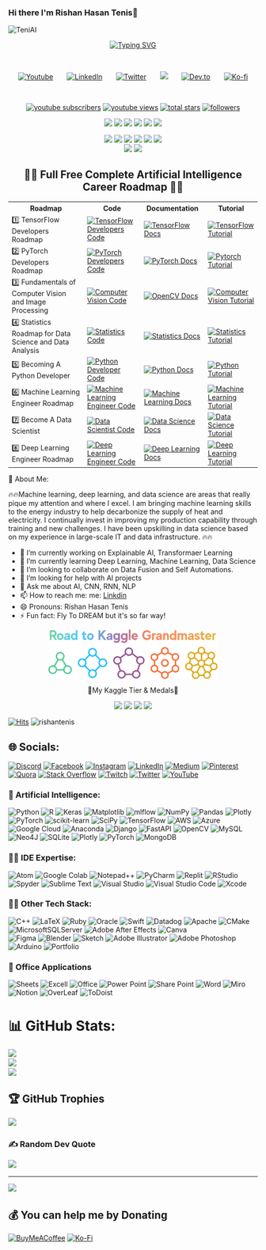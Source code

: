 ### Hi there I'm Rishan Hasan Tenis👋

<img src="https://github.com/rishantenis/rishantenis/blob/main/Teni_AI.jpg" alt="TeniAI"> 

<p align="center">
  <a href="https://git.io/typing-svg"><img src="https://readme-typing-svg.demolab.com?font=Fira+Code&size=50&pause=1000&color=F75806&center=true&vCenter=true&multiline=true&width=1520&height=320&lines=Rishan+Hasan+Tenis;Data+Science+and+Machine+Learning+Enthusiasts+;Experienced+In+AI%2C+DS%2C+DL%2C+ML%2C+CV;2%2B+Years+of+Coding+Experience+;Always+Learn+New+Things!" alt="Typing SVG" /></a>
</p>

<br/>
<!-- Social icons section -->
<p align="center">
  <a href="https://www.youtube.com/@rishantenis"><img width="32px" alt="Youtube" title="Youtube" src="https://i.imgur.com/qiXu7b2.png"/></a>
  &#8287;&#8287;&#8287;&#8287;&#8287;
  <a href="https://www.linkedin.com/in/rishantenis/"><img width="32px" alt="LinkedIn" title="LinkedIn" src="https://i.imgur.com/yRpa1dQ.png"/></a>
  &#8287;&#8287;&#8287;&#8287;&#8287;
  <a href="https://twitter.com/rishantenis"><img width="32px" alt="Twitter" title="Twitter" src="https://i.imgur.com/AixJgnm.png"/></a>
  &#8287;&#8287;&#8287;&#8287;&#8287;
  <a href="https://discord.gg/AArqt4jvSk" alt="Discord" title="Dev Pro Tips Discord Server"><img width="32px" src="https://i.imgur.com/OViZO8J.png"/></a>
  &#8287;&#8287;&#8287;&#8287;&#8287;
  <a href="https://dev.to/rishantenis"><img width="32px" alt="Dev.to" title="DenverCoder1 Dev.to" src="https://i.imgur.com/mVm29vK.png"></a>
  &#8287;&#8287;&#8287;&#8287;&#8287;
  <a href="https://ko-fi.com/rishantenis"><img width="32px" alt="Ko-fi" title="Buy me a coffee" src="https://i.imgur.com/PpLeD3K.png"/></a>
<!--   &#8287;&#8287;&#8287;&#8287;&#8287;
  <a href="http://eyl327.mywebcommunity.org/promos/"><img width="32px" alt="Free Stuff" title="Free gifts for you" src="https://i.imgur.com/0uVwkoZ.png"/></a> -->
</p>

<br/>

<p align="center">
  <a href="https://www.youtube.com/@rishantenis">
    <img alt="youtube subscribers" title="Subscribe to my YouTube channel" src="https://custom-icon-badges.demolab.com/youtube/channel/subscribers/UCzjYhfD43erOZ2FW4x74Tvw?color=%23E05D44&label=SUBSCRIBE&logo=video&logoColor=white&style=for-the-badge&labelColor=CE4630"/></a>
  <a href="https://www.youtube.com/@rishantenis">
    <img alt="youtube views" title="YouTube views" src="https://custom-icon-badges.demolab.com/youtube/channel/views/UCzjYhfD43erOZ2FW4x74Tvw?color=%23E1AD0E&logo=video&logoColor=white&style=for-the-badge&labelColor=C79600"/></a> 
  <a href="https://github.com/rishantenis?tab=repositories&sort=stargazers">
    <img alt="total stars" title="Total stars on GitHub" src="https://custom-icon-badges.demolab.com/github/stars/rishantenis?color=55960c&style=for-the-badge&labelColor=488207&logo=star"/></a>
  <a href="https://github.com/rishantenis?tab=followers">
    <img alt="followers" title="Follow me on Github" src="https://custom-icon-badges.demolab.com/github/followers/rishantenis?color=236ad3&labelColor=1155ba&style=for-the-badge&logo=person-add&label=Follow&logoColor=white"/></a>
</p>
<p align="center">
<img src="https://img.shields.io/badge/Robotics-brown"> <img src="https://img.shields.io/badge/Machine Learning-green"> <img src="https://img.shields.io/badge/Deep Learning-red"> <img src="https://img.shields.io/badge/Computer Vision-magenta"> <img src="https://img.shields.io/badge/Natural Language Processing-yellow"> <img src="https://img.shields.io/badge/Reinforcement Learning-blue"> 
</p>

<body>
<p align="center">
  <a href="mailto:rishantenis@gmail.com"><img src="https://img.shields.io/badge/Email-rishantenis%40gmail.com-blue?style=flat-square&logo=gmail"></a>
  <a href="https://github.com/rishantenis"><img src="https://img.shields.io/badge/GitHub-%20Rishan Hasan Tenis-lightgrey?style=flat-square&logo=github"></a>
  <a href="https://linkedin.com/in/rishantenis"><img src="https://img.shields.io/badge/LinkedIn-Rishan%20Hasan%20Tenis-blue?style=flat-square&logo=linkedin"></a>
  <a href="https://rishantenis.github.io/"><img src="https://img.shields.io/badge/Website-Teni%20AI-lightgrey?style=flat-square&logo=google-chrome"></a>
  <a href="https://www.youtube.com/@teniai"><img src="https://img.shields.io/badge/YouTube-TeniAI-red?style=flat-square&logo=youtube"></a>
  <a href="https://www.researchgate.net/profile/rishantenis"><img src="https://img.shields.io/badge/ResearchGate-Rishan Hasan%20tenis-blue?style=flat-square&logo=researchgate"></a>
  <br>
  <img src="https://img.shields.io/badge/Phone-%2B8801750903377-green?style=flat-square&logo=whatsapp">
  <a href="https://www.hackerrank.com/profile/rishantenis"><img src="https://img.shields.io/badge/Hackerrank-rishantenis-green?style=flat-square&logo=hackerrank"></a>
</p>

<center> <h2>👨‍💻 Full Free Complete Artificial Intelligence Career Roadmap   👨‍💻 </h2></center>

<center>
<table>
  <tr>
    <th>Roadmap</th>
    <th>Code</th>
    <th>Documentation</th>
    <th>Tutorial</th>
  </tr>
  <tr>
    <td>1️⃣ TensorFlow Developers Roadmap</td>
    <td><a href="https://github.com/rishantenis/TensorFlow-Developers-Roadmap"><img src="https://img.shields.io/badge/Code-TensorFlow_Developers-blue?style=flat-square&logo=github" alt="TensorFlow Developers Code"></a></td>
    <td><a href="https://rishantenis.github.io//category/tensorflow-developers-roadmap/"><img src="https://img.shields.io/badge/Docs-TensorFlow-blue?style=flat-square" alt="TensorFlow Docs"></a></td>
    <td><a href="https://www.youtube.com/@rishantenis"><img src="https://img.shields.io/badge/Tutorial-TensorFlow-red?style=flat-square&logo=youtube" alt="TensorFlow Tutorial"></a></td>
  </tr>
  <tr>
    <td>2️⃣ PyTorch Developers Roadmap</td>
    <td><a href="https://github.com/rishantenis/PyTorch-Developers-Roadmap"><img src="https://img.shields.io/badge/Code-PyTorch_Developers-blue?style=flat-square&logo=github" alt="PyTorch Developers Code"></a></td>
    <td><a href="https://rishantenis.github.io//category/pytorch-developers-roadmap/"><img src="https://img.shields.io/badge/Docs-PyTorch-blue?style=flat-square" alt="PyTorch Docs"></a></td>
    <td><a href="https://www.youtube.com/watch?v=WdBevhl5XA&lis=PLLUqkkC1ww4UjJiVceUKGuwX6JKXZlvxy"><img src="https://img.shields.io/badge/Tutorial-PyTorch-red?style=flat-square&logo=youtube" alt="Pytorch Tutorial"></a></td>
  </tr>
  <tr>
    <td>3️⃣ Fundamentals of Computer Vision and Image Processing</td>
    <td><a href="https://github.com/rishantenis/Fundamentals-of-Computer-Vision-and-Image-Processing"><img src="https://img.shields.io/badge/Code-Computer_Vision-blue?style=flat-square&logo=github" alt="Computer Vision Code"></a></td>
    <td><a href="https://rishantenis.github.io/category/fundamentals-of-computer-vision-and-image-processing/"><img src="https://img.shields.io/badge/Docs-OpenCV-blue?style=flat-square" alt="OpenCV Docs"></a></td>
    <td><a href="https://www.youtube.com/watch?v=fEHf7jOKEist=LLUkkC1ww4XNbvIKo34GfrKOHEH7rsHZ"><img src="https://img.shields.io/badge/Tutorial-Computer_Vision-red?style=flat-square&logo=youtube" alt="Computer Vision Tutorial"></a></td>
  </tr>
  <tr>
    <td>4️⃣ Statistics Roadmap for Data Science and Data Analysis</td>
    <td><a href="https://github.com/rishantenis/Statistics-Roadmap-for-Data-Science-and-Data-Analysis"><img src="https://img.shields.io/badge/Code-Statistics-blue?style=flat-square&logo=github" alt="Statistics Code"></a></td>
    <td><a href="https://rishantenis.github.io/category/statistics-roadmap-for-data-science-and-data-analysiss/"><img src="https://img.shields.io/badge/Docs-Statistics-blue?style=flat-square" alt="Statistics Docs"></a></td>
    <td><a href="https://www.youtube.com/watch?v=vWq0uezOeist=PLLUqkkC1ww4VJYDwXcozGbqexquiUoqoN"><img src="https://img.shields.io/badge/Tutorial-Statistics-red?style=flat-square&logo=youtube" alt="Statistics Tutorial"></a></td>
  </tr>
  <tr>
    <td>5️⃣ Becoming A Python Developer</td>
    <td><a href="https://github.com/rishantenis/Becoming-a-Python-Developer"><img src="https://img.shields.io/badge/Code-Python_Developer-blue?style=flat-square&logo=github" alt="Python Developer Code"></a></td>
    <td><a href="https://rishantenis.github.io/category/becoming-a-python-developer/"><img src="https://img.shields.io/badge/Docs-Python-blue?style=flat-square" alt="Python Docs"></a></td>
    <td><a href="https://www.youtube.com/watch?v=caHk-gCDj&lis=PLLUqkkC1ww4WBMA0eJMartX13GXFylnNB"><img src="https://img.shields.io/badge/Tutorial-Python-red?style=flat-square&logo=youtube" alt="Python Tutorial"></a></td>
  </tr>
  <tr>
    <td>6️⃣ Machine Learning Engineer Roadmap</td>
    <td><a href="https://github.com/rishantenis/Machine-Learning-Engineer-Roadmap"><img src="https://img.shields.io/badge/Code-Machine_Learning_Engineer-blue?style=flat-square&logo=github" alt="Machine Learning Engineer Code"></a></td>
    <td><a href="https://rishantenis.github.io/category/machine-learning-engineer-roadmap/"><img src="https://img.shields.io/badge/Docs-Machine_Learning-blue?style=flat-square" alt="Machine Learning Docs"></a></td>
    <td><a href="https://www.youtube.com/watch?v=z0oMMnp6jec&lisLLUqkkC1ww4VS09f-YV9b5vO5LOT4jHew"><img src="https://img.shields.io/badge/Tutorial-Machine_Learning-red?style=flat-square&logo=youtube" alt="Machine Learning Tutorial"></a></td>
  </tr>
  <tr>
    <td>7️⃣ Become A Data Scientist</td>
    <td><a href="https://github.com/rishantenis/Become-Data-Scientist-A-Complete-Roadmap"><img src="https://img.shields.io/badge/Code-Data_Scientist-blue?style=flat-square&logo=github" alt="Data Scientist Code"></a></td>
    <td><a href="https://rishantenis.github.io/category/become-a-data-scientist/"><img src="https://img.shields.io/badge/Docs-Data_Science-blue?style=flat-square" alt="Data Science Docs"></a></td>
    <td><a href="https://www.youtube.com/watch?v=7kT15xBpu&lis=PLLUkkC4XadDKNOy3FbIqJKHDDIfbR"><img src="https://img.shields.io/badge/Tutorial-Data_Science-red?style=flat-square&logo=youtube" alt="Data Science Tutorial"></a></td>
  </tr>
  <tr>
    <td>8️⃣ Deep Learning Engineer Roadmap</td>
    <td><a href="https://github.com/rishantenis/Deep-Learning-Engineer-Roadmap"><img src="https://img.shields.io/badge/Code-Deep_Learning_Engineer-blue?style=flat-square&logo=github" alt="Deep Learning Engineer Code"></a></td>
    <td><a href="https://rishantenis.github.io/category/deep-learning-engineer-roadmap/"><img src="https://img.shields.io/badge/Docs-Deep_Learning-blue?style=flat-square" alt="Deep Learning Docs"></a></td>
    <td><a href="https://www.youtube.com/watch?v=bgTAoYB8pjI&li=PLLUqkC1ww4VseNESatgKHGOHhrwIl2x"><img src="https://img.shields.io/badge/Tutorial-Deep_Learning-red?style=flat-square&logo=youtube" alt="Deep Learning Tutorial"></a></td>
  </tr>
</table>
</center>

</body>
</html>

<p text-align= "justify">
💫 About Me:

🔥🔥Machine learning, deep learning, and data science are areas that really pique my attention and where I excel. I am bringing machine learning skills to the energy industry to help decarbonize the supply of heat and electricity. I continually invest in improving my production capability through training and new challenges. I have been upskilling in data science based on my experience in large-scale IT and data infrastructure. 🔥🔥
</p>



<!--
**rishantenis/rishantenis** is a ✨ _special_ ✨ repository because its `README.md` (this file) appears on your GitHub profile.

Here are some ideas to get you started:
-->

- 🔭 I’m currently working on Explainable AI, Transformaer Learning
- 🌱 I’m currently learning Deep Learning, Machine Learning, Data Science
- 👯 I’m looking to collaborate on Data Fusion and Self Automations.
- 🤔 I’m looking for help with AI projects
- 💬 Ask me about AI, CNN, RNN, NLP
- 📫 How to reach me: me: [Linkdin](https://www.linkedin.com/in/rishantenis/)
- 😄 Pronouns: Rishan Hasan Tenis
- ⚡ Fun fact: Fly To DREAM but it's so far way!


<p align="center">
  <img height="100px" src="./assets/logo.png" align="center" alt="GitHub Readme Stats" />
  <br/>
  <p align="center">🥇My Kaggle Tier & Medals🥇</p>
  
</p>

<p align="center">
  <img src="https://road-to-kaggle-grandmaster.vercel.app/api/badges/rishantenis/competition/light" />
  <img src="https://road-to-kaggle-grandmaster.vercel.app/api/badges/rishantenis/dataset/light" />
  <img src="https://road-to-kaggle-grandmaster.vercel.app/api/badges/rishantenis/notebook/light" />
  <img src="https://road-to-kaggle-grandmaster.vercel.app/api/badges/rishantenis/discussion/light" />
</p>


[![Hits](https://hits.seeyoufarm.com/api/count/incr/badge.svg?url=https%3A%2F%2Fgithub.com%2Frishantenis&count_bg=%2379C83D&title_bg=%23555555&icon=&icon_color=%23E7E7E7&title=hits&edge_flat=false)](https://hits.seeyoufarm.com)
![rishantenis](https://road-to-kaggle-grandmaster.vercel.app/api/simple/rishantenis)



<!-- ![Metrics](https://metrics.lecoq.io/rishantenis?template=classic&base.header=0&base.activity=0&base.community=0&base.repositories=0&base.metadata=0&achievements=1&base=header%2C%20activity%2C%20community%2C%20repositories%2C%20metadata&base.indepth=false&base.hireable=false&base.skip=false&achievements=false&achievements.threshold=C&achievements.secrets=true&achievements.display=compact&achievements.limit=0&config.timezone=Asia%2FDhaka&config.twemoji=true&config.octicon=true) -->



## 🌐 Socials:
[![Discord](https://img.shields.io/badge/Discord-%237289DA.svg?logo=discord&logoColor=white)](htttps://discord.gg/https://discord.gg/tDp6Jx6t) [![Facebook](https://img.shields.io/badge/Facebook-%231877F2.svg?logo=Facebook&logoColor=white)](http://facebook.com/rishantenis) [![Instagram](https://img.shields.io/badge/Instagram-%23E4405F.svg?logo=Instagram&logoColor=white)](https://www.instagram.com/rishantenis/) [![LinkedIn](https://img.shields.io/badge/LinkedIn-%230077B5.svg?logo=linkedin&logoColor=white)](https://www.linkedin.com/in/rishantenis/) [![Medium](https://img.shields.io/badge/Medium-12100E?logo=medium&logoColor=white)](https://medium.com/@https://medium.com/@rishantenis) [![Pinterest](https://img.shields.io/badge/Pinterest-%23E60023.svg?logo=Pinterest&logoColor=white)](https://www.pinterest.com/rishantenis/) [![Quora](https://img.shields.io/badge/Quora-%23B92B27.svg?logo=Quora&logoColor=white)](https://www.quora.com/profile/Rishan-Hasan-Tenis) [![Stack Overflow](https://img.shields.io/badge/-Stackoverflow-FE7A16?logo=stack-overflow&logoColor=white)](https://stackoverflow.com/users/23312631/rishan-hasan-tenis) [![Twitch](https://img.shields.io/badge/Twitch-%239146FF.svg?logo=Twitch&logoColor=white)](https://www.twitch.tv/rishantenis) [![Twitter](https://img.shields.io/badge/Twitter-%231DA1F2.svg?logo=Twitter&logoColor=white)](https://twitter.com/rishantenis) [![YouTube](https://img.shields.io/badge/YouTube-%23FF0000.svg?logo=YouTube&logoColor=white)](https://www.youtube.com/@rishantenis) 

### 🦾 Artificial Intelligence:

![Python](https://img.shields.io/badge/python-3670A0?style=for-the-badge&logo=python&logoColor=ffdd54) 
![R](https://img.shields.io/badge/r-%23276DC3.svg?style=for-the-badge&logo=r&logoColor=white) 
![Keras](https://img.shields.io/badge/Keras-%23D00000.svg?style=for-the-badge&logo=Keras&logoColor=white)
![Matplotlib](https://img.shields.io/badge/Matplotlib-%23ffdfff.svg?style=for-the-badge&logo=Matplotlib&logoColor=black)
![mlflow](https://img.shields.io/badge/mlflow-%23d9ead3.svg?style=for-the-badge&logo=numpy&logoColor=blue)
![NumPy](https://img.shields.io/badge/numpy-%23013243.svg?style=for-the-badge&logo=numpy&logoColor=white)
![Pandas](https://img.shields.io/badge/pandas-%23150458.svg?style=for-the-badge&logo=pandas&logoColor=white)
![Plotly](https://img.shields.io/badge/Plotly-%233F4F75.svg?style=for-the-badge&logo=plotly&logoColor=white)
![PyTorch](https://img.shields.io/badge/PyTorch-%23EE4C2C.svg?style=for-the-badge&logo=PyTorch&logoColor=white)
![scikit-learn](https://img.shields.io/badge/scikit--learn-%23F7931E.svg?style=for-the-badge&logo=scikit-learn&logoColor=white)
![SciPy](https://img.shields.io/badge/SciPy-%230C55A5.svg?style=for-the-badge&logo=scipy&logoColor=%white)
![TensorFlow](https://img.shields.io/badge/TensorFlow-%23FF6F00.svg?style=for-the-badge&logo=TensorFlow&logoColor=white)
![AWS](https://img.shields.io/badge/AWS-%23FF9900.svg?style=for-the-badge&logo=amazon-aws&logoColor=white) 
![Azure](https://img.shields.io/badge/azure-%230072C6.svg?style=for-the-badge&logo=azure-devops&logoColor=white) 
![Google Cloud](https://img.shields.io/badge/Google%20Cloud-%234285F4.svg?style=for-the-badge&logo=google-cloud&logoColor=white)
![Anaconda](https://img.shields.io/badge/Anaconda-%2344A833.svg?style=for-the-badge&logo=anaconda&logoColor=white) 
![Django](https://img.shields.io/badge/django-%23092E20.svg?style=for-the-badge&logo=django&logoColor=white) 
![FastAPI](https://img.shields.io/badge/FastAPI-005571?style=for-the-badge&logo=fastapi) 
![OpenCV](https://img.shields.io/badge/opencv-%23white.svg?style=for-the-badge&logo=opencv&logoColor=white) 
![MySQL](https://img.shields.io/badge/mysql-%2300f.svg?style=for-the-badge&logo=mysql&logoColor=white) 	
![Neo4J](https://img.shields.io/badge/Neo4j-008CC1?style=for-the-badge&logo=neo4j&logoColor=white) 
![SQLite](https://img.shields.io/badge/sqlite-%2307405e.svg?style=for-the-badge&logo=sqlite&logoColor=white) 
![Plotly](https://img.shields.io/badge/Plotly-%233F4F75.svg?style=for-the-badge&logo=plotly&logoColor=white) 
![PyTorch](https://img.shields.io/badge/PyTorch-%23EE4C2C.svg?style=for-the-badge&logo=PyTorch&logoColor=white)
![MongoDB](https://img.shields.io/badge/MongoDB-%234ea94b.svg?style=for-the-badge&logo=mongodb&logoColor=white) 


### 👨‍💻 IDE Expertise:

![Atom](https://img.shields.io/badge/Atom-66595C?style=for-the-badge&logo=Atom&logoColor=white")
![Google Colab](https://img.shields.io/badge/Colab-F9AB00?style=for-the-badge&logo=googlecolab&color=525252") 
![Notepad++](https://img.shields.io/badge/Notepad++-90E59A.svg?style=for-the-badge&logo=notepad%2B%2B&logoColor=black")
![PyCharm](https://img.shields.io/badge/PyCharm-000000.svg?&style=for-the-badge&logo=PyCharm&logoColor=white")
![Replit](https://img.shields.io/badge/replit-667881?style=for-the-badge&logo=replit&logoColor=white")
![RStudio](https://img.shields.io/badge/RStudio-75AADB?style=for-the-badge&logo=RStudio&logoColor=white")
![Spyder](https://img.shields.io/badge/Spyder%20Ide-FF0000?style=for-the-badge&logo=spyder%20ide&logoColor=white")
![Sublime Text](https://img.shields.io/badge/sublime_text-%23575757.svg?&style=for-the-badge&logo=sublime-text&logoColor=important")
![Visual Studio](https://img.shields.io/badge/Visual_Studio-5C2D91?style=for-the-badge&logo=visual%20studio&logoColor=white")
![Visual Studio Code](https://img.shields.io/badge/VSCode-0078D4?style=for-the-badge&logo=visual%20studio%20code&logoColor=white")
![Xcode](https://img.shields.io/badge/Xcode-007ACC?style=for-the-badge&logo=Xcode&logoColor=white") 


### 🧑‍💻 Other Tech Stack:
![C++](https://img.shields.io/badge/c++-%2300599C.svg?style=for-the-badge&logo=c%2B%2B&logoColor=white)
![LaTeX](https://img.shields.io/badge/latex-%23008080.svg?style=for-the-badge&logo=latex&logoColor=white) 
![Ruby](https://img.shields.io/badge/ruby-%23CC342D.svg?style=for-the-badge&logo=ruby&logoColor=white)
![Oracle](https://img.shields.io/badge/Oracle-F80000?style=for-the-badge&logo=oracle&logoColor=white)
![Swift](https://img.shields.io/badge/swift-F54A2A?style=for-the-badge&logo=swift&logoColor=white)
![Datadog](https://img.shields.io/badge/datadog-%23632CA6.svg?style=for-the-badge&logo=datadog&logoColor=white) 
![Apache](https://img.shields.io/badge/apache-%23D42029.svg?style=for-the-badge&logo=apache&logoColor=white)
![CMake](https://img.shields.io/badge/CMake-%23008FBA.svg?style=for-the-badge&logo=cmake&logoColor=white)
![MicrosoftSQLServer](https://img.shields.io/badge/Microsoft%20SQL%20Sever-CC2927?style=for-the-badge&logo=microsoft%20sql%20server&logoColor=white) 
![Adobe After Effects](https://img.shields.io/badge/Adobe%20After%20Effects-9999FF.svg?style=for-the-badge&logo=Adobe%20After%20Effects&logoColor=white) 
![Canva](https://img.shields.io/badge/Canva-%2300C4CC.svg?style=for-the-badge&logo=Canva&logoColor=white) 	
![Figma](https://img.shields.io/badge/figma-%23F24E1E.svg?style=for-the-badge&logo=figma&logoColor=white) 
![Blender](https://img.shields.io/badge/blender-%23F5792A.svg?style=for-the-badge&logo=blender&logoColor=white) 
![Sketch](https://img.shields.io/badge/Sketch-FFB387?style=for-the-badge&logo=sketch&logoColor=black) 
![Adobe Illustrator](https://img.shields.io/badge/adobeillustrator-%23FF9A00.svg?style=for-the-badge&logo=adobeillustrator&logoColor=white) 
![Adobe Photoshop](https://img.shields.io/badge/adobephotoshop-%2331A8FF.svg?style=for-the-badge&logo=adobephotoshop&logoColor=white)
![Arduino](https://img.shields.io/badge/-Arduino-00979D?style=for-the-badge&logo=Arduino&logoColor=white) 
![Portfolio](https://img.shields.io/badge/Portfolio-%23000000.svg?style=for-the-badge&logo=firefox&logoColor=#FF7139)


### 🏣 Office Applications 

![Sheets](https://img.shields.io/badge/Google%20Sheets-34A853?style=for-the-badge&logo=google-sheets&logoColor=white")
![Excell](https://img.shields.io/badge/Microsoft_Excel-217346?style=for-the-badge&logo=microsoft-excel&logoColor=white")
![Office](https://img.shields.io/badge/Microsoft_Office-D83B01?style=for-the-badge&logo=microsoft-office&logoColor=white")
![Power Point](https://img.shields.io/badge/Microsoft_PowerPoint-B7472A?style=for-the-badge&logo=microsoft-powerpoint&logoColor=white")
![Share Point](https://img.shields.io/badge/Microsoft_SharePoint-0078D4?style=for-the-badge&logo=microsoft-sharepoint&logoColor=white")
![Word](https://img.shields.io/badge/Microsoft_Word-2B579A?style=for-the-badge&logo=microsoft-word&logoColor=white")
![Miro](https://img.shields.io/badge/Miro-F7C922?style=for-the-badge&logo=Miro&logoColor=050036")
![Notion](https://img.shields.io/badge/Notion-000000?style=for-the-badge&logo=notion&logoColor=white")
![OverLeaf](https://img.shields.io/badge/Overleaf-47A141?style=for-the-badge&logo=Overleaf&logoColor=white")
![ToDoist](https://img.shields.io/badge/Todoist-E44332?style=for-the-badge&logo=todoist&logoColor=white")



# 📊 GitHub Stats:
![](https://github-readme-stats.vercel.app/api?username=rishantenis&theme=default&hide_border=false&include_all_commits=false&count_private=false)<br/>
![](https://github-readme-streak-stats.herokuapp.com/?user=rishantenis&theme=default&hide_border=false)<br/>
![](https://github-readme-stats.vercel.app/api/top-langs/?username=rishantenis&theme=default&hide_border=false&include_all_commits=true&count_private=false&layout=compact)

## 🏆 GitHub Trophies
![](https://github-profile-trophy.vercel.app/?username=rishantenis&theme=radical&no-frame=true&no-bg=false&margin-w=4)

### ✍️ Random Dev Quote
![](https://quotes-github-readme.vercel.app/api?type=horizontal&theme=radical)

---

[![](https://visitcount.itsvg.in/api?id=rishantenis&label=Profile%20Views&color=6&icon=2&pretty=true)](https://visitcount.itsvg.in)



  ## 💰 You can help me by Donating
  [![BuyMeACoffee](https://img.shields.io/badge/Buy%20Me%20a%20Coffee-ffdd00?style=for-the-badge&logo=buy-me-a-coffee&logoColor=black)](https://www.buymeacoffee.com/RuhulTanis) [![Ko-Fi](https://img.shields.io/badge/Ko--fi-F16061?style=for-the-badge&logo=ko-fi&logoColor=white)](https://ko-fi.com/rishantenis) 


  <!-- Proudly created with GPRM ( https://gprm.itsvg.in )
  
